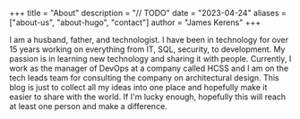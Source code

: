 +++
title = "About"
description = "// TODO"
date = "2023-04-24"
aliases = ["about-us", "about-hugo", "contact"]
author = "James Kerens"
+++

I am a husband, father, and technologist. I have been in technology for over 15 years working on everything from IT, SQL, security, to development. My passion is in learning new technology and sharing it with people. Currently, I work as the manager of DevOps at a company called HCSS and I am on the tech leads team for consulting the company on architectural design. This blog is just to collect all my ideas into one place and hopefully make it easier to share with the world. If I'm lucky enough, hopefully this will reach at least one person and make a difference.
